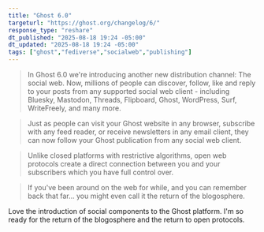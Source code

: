 ```yaml
---
title: "Ghost 6.0"
targeturl: "https://ghost.org/changelog/6/"
response_type: "reshare"
dt_published: "2025-08-18 19:24 -05:00"
dt_updated: "2025-08-18 19:24 -05:00"
tags: ["ghost","fediverse","socialweb","publishing"]
---
```


> In Ghost 6.0 we're introducing another new distribution channel: The social web. Now, millions of people can discover, follow, like and reply to your posts from any supported social web client - including Bluesky, Mastodon, Threads, Flipboard, Ghost, WordPress, Surf, WriteFreely, and many more.

> Just as people can visit your Ghost website in any browser, subscribe with any feed reader, or receive newsletters in any email client, they can now follow your Ghost publication from any social web client.

> Unlike closed platforms with restrictive algorithms, open web protocols create a direct connection between you and your subscribers which you have full control over.

> If you've been around on the web for while, and you can remember back that far... you might even call it the return of the blogosphere.

Love the introduction of social components to the Ghost platform. I'm so ready for the return of the blogosphere and the return to open protocols.